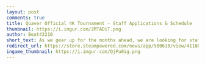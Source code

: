 ```yaml
---
layout: post
comments: true
title: Quaver Official 4K Tournament - Staff Applications & Schedule
thumbnail: https://i.imgur.com/2MTADiT.png
author: Beat43210
short_text: As we gear up for the months ahead, we are looking for staff to help organize the tournament. In addition, we have also provided a tournament schedule... 
redirect_url: https://store.steampowered.com/news/app/980610/view/4118049834320500018
ingame_thumbnail: https://i.imgur.com/QjPa0ig.png
---
```

